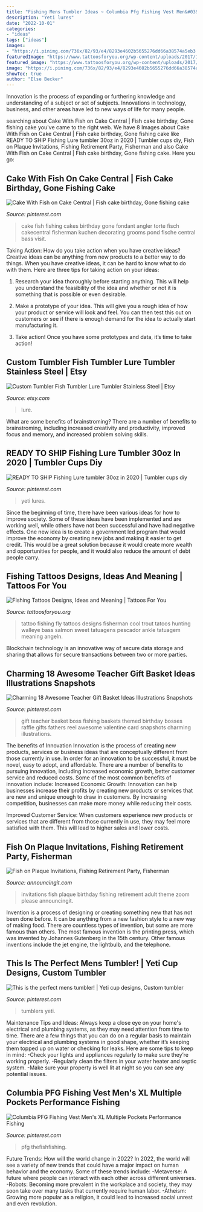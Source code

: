 ```yaml
---
title: "Fishing Mens Tumbler Ideas ~ Columbia Pfg Fishing Vest Men&#039;s Xl Multiple Pockets Performance Fishing"
description: "Yeti lures"
date: "2022-10-01"
categories:
- "ideas"
tags: ["ideas"]
images:
- "https://i.pinimg.com/736x/82/93/e4/8293e4602b5655276dd66a38574a5eb3.jpg"
featuredImage: "https://www.tattoosforyou.org/wp-content/uploads/2017/12/Fishing-Tattoo-Photos.jpg"
featured_image: "https://www.tattoosforyou.org/wp-content/uploads/2017/12/Fishing-Tattoo-Photos.jpg"
image: "https://i.pinimg.com/736x/82/93/e4/8293e4602b5655276dd66a38574a5eb3.jpg"
ShowToc: true
author: "Else Becker"
---
```



Innovation is the process of expanding or furthering knowledge and understanding of a subject or set of subjects. Innovations in technology, business, and other areas have led to new ways of life for many people.

	

		
searching about Cake With Fish on Cake Central | Fish cake birthday, Gone fishing cake you've came to the right web. We have 8 Images about Cake With Fish on Cake Central | Fish cake birthday, Gone fishing cake like READY TO SHIP Fishing Lure tumbler 30oz in 2020 | Tumbler cups diy, Fish on Plaque Invitations, Fishing Retirement Party, Fisherman and also Cake With Fish on Cake Central | Fish cake birthday, Gone fishing cake. Here you go:
		
    
## Cake With Fish On Cake Central | Fish Cake Birthday, Gone Fishing Cake

<img loading=lazy src="https://i.pinimg.com/originals/5b/6c/1b/5b6c1b0c3009d4bf959814fd2dd2cb10.jpg" onerror="this.onerror=null;this.src='https://tse1.mm.bing.net/th?id=OIP.TZmoNj8FEhL727xXOCr1pgHaJ4&amp;pid=15.1';" alt="Cake With Fish on Cake Central | Fish cake birthday, Gone fishing cake">

_Source: pinterest.com_

>cake fish fishing cakes birthday gone fondant angler torte fisch cakecentral fisherman kuchen decorating grooms pond fische central bass visit. 

	

Taking Action: How do you take action when you have creative ideas?
Creative ideas can be anything from new products to a better way to do things. When you have creative ideas, it can be hard to know what to do with them. Here are three tips for taking action on your ideas:
1. Research your idea thoroughly before starting anything. This will help you understand the feasibility of the idea and whether or not it is something that is possible or even desirable.

2. Make a prototype of your idea. This will give you a rough idea of how your product or service will look and feel. You can then test this out on customers or see if there is enough demand for the idea to actually start manufacturing it.

3. Take action! Once you have some prototypes and data, it’s time to take action!

    
## Custom Tumbler Fish Tumbler Lure Tumbler Stainless Steel | Etsy

<img loading=lazy src="https://i.etsystatic.com/21052598/r/il/70382f/2409275197/il_794xN.2409275197_ddos.jpg" onerror="this.onerror=null;this.src='https://tse4.mm.bing.net/th?id=OIP._9jsrA-p8hKjrlz6Y40lDwHaLf&amp;pid=15.1';" alt="Custom Tumbler Fish Tumbler Lure Tumbler Stainless Steel | Etsy">

_Source: etsy.com_

>lure. 

	

What are some benefits of brainstroming?
There are a number of benefits to brainstroming, including increased creativity and productivity, improved focus and memory, and increased problem solving skills.

    
## READY TO SHIP Fishing Lure Tumbler 30oz In 2020 | Tumbler Cups Diy

<img loading=lazy src="https://i.pinimg.com/736x/a6/e8/42/a6e8429f18fc45cfbe97918bbadd3efb.jpg" onerror="this.onerror=null;this.src='https://tse2.mm.bing.net/th?id=OIP.CDyZhD1q57RW8D99cdKj_QHaJ3&amp;pid=15.1';" alt="READY TO SHIP Fishing Lure tumbler 30oz in 2020 | Tumbler cups diy">

_Source: pinterest.com_

>yeti lures. 

	

Since the beginning of time, there have been various ideas for how to improve society. Some of these ideas have been implemented and are working well, while others have not been successful and have had negative effects. One new idea is to create a government led program that would improve the economy by creating new jobs and making it easier to get credit. This would be a great solution because it would create more wealth and opportunities for people, and it would also reduce the amount of debt people carry.

    
## Fishing Tattoos Designs, Ideas And Meaning | Tattoos For You

<img loading=lazy src="https://www.tattoosforyou.org/wp-content/uploads/2017/12/Fishing-Tattoo-Photos.jpg" onerror="this.onerror=null;this.src='https://tse1.mm.bing.net/th?id=OIP.d3kYL3kWyrbipVTT6bMztQHaJ4&amp;pid=15.1';" alt="Fishing Tattoos Designs, Ideas and Meaning | Tattoos For You">

_Source: tattoosforyou.org_

>tattoo fishing fly tattoos designs fisherman cool trout tatoos hunting walleye bass salmon sweet tatuagens pescador ankle tatuagem meaning angeln. 

	

Blockchain technology is an innovative way of secure data storage and sharing that allows for secure transactions between two or more parties.

    
## Charming 18 Awesome Teacher Gift Basket Ideas Illustrations Snapshots

<img loading=lazy src="https://i.pinimg.com/originals/d2/d1/a8/d2d1a808f1efb5cec38232f1a422c613.jpg" onerror="this.onerror=null;this.src='https://tse4.mm.bing.net/th?id=OIP.MffdIXlyQmT5s_sH3rxgngHaL_&amp;pid=15.1';" alt="Charming 18 Awesome Teacher Gift Basket Ideas Illustrations Snapshots">

_Source: pinterest.com_

>gift teacher basket boss fishing baskets themed birthday bosses raffle gifts fathers reel awesome valentine card snapshots charming illustrations. 

	

The benefits of Innovation
Innovation is the process of creating new products, services or business ideas that are conceptually different from those currently in use. In order for an innovation to be successful, it must be novel, easy to adopt, and affordable. There are a number of benefits to pursuing innovation, including increased economic growth, better customer service and reduced costs. Some of the most common benefits of innovation include: 
Increased Economic Growth: Innovation can help businesses increase their profits by creating new products or services that are new and unique enough to draw in customers. By increasing competition, businesses can make more money while reducing their costs.

Improved Customer Service: When customers experience new products or services that are different from those currently in use, they may feel more satisfied with them. This will lead to higher sales and lower costs.

    
## Fish On Plaque Invitations, Fishing Retirement Party, Fisherman

<img loading=lazy src="https://www.announcingit.com/invitations/images/Fish-on-a-Plaque-Party-Invitations.jpg" onerror="this.onerror=null;this.src='https://tse1.mm.bing.net/th?id=OIP.TASaZjIRfkIAT_tCeFfQ4QHaLT&amp;pid=15.1';" alt="Fish on Plaque Invitations, Fishing Retirement Party, Fisherman">

_Source: announcingit.com_

>invitations fish plaque birthday fishing retirement adult theme zoom please announcingit. 

	

Invention is a process of designing or creating something new that has not been done before. It can be anything from a new fashion style to a new way of making food. There are countless types of invention, but some are more famous than others. The most famous invention is the printing press, which was invented by Johannes Gutenberg in the 15th century. Other famous inventions include the jet engine, the lightbulb, and the telephone.

    
## This Is The Perfect Mens Tumbler! | Yeti Cup Designs, Custom Tumbler

<img loading=lazy src="https://i.pinimg.com/736x/82/93/e4/8293e4602b5655276dd66a38574a5eb3.jpg" onerror="this.onerror=null;this.src='https://tse4.mm.bing.net/th?id=OIP.4pEEa8MHeGca9hI5pIxeFQHaJ3&amp;pid=15.1';" alt="This is the perfect mens tumbler! | Yeti cup designs, Custom tumbler">

_Source: pinterest.com_

>tumblers yeti. 

	

Maintenance Tips and Ideas: Always keep a close eye on your home's electrical and plumbing systems, as they may need attention from time to time.
There are a few things that you can do on a regular basis to maintain your electrical and plumbing systems in good shape, whether it’s keeping them topped up on water or checking for leaks. Here are some tips to keep in mind:
-Check your lights and appliances regularly to make sure they’re working properly.
-Regularly clean the filters in your water heater and septic system.
-Make sure your property is well lit at night so you can see any potential issues.

    
## Columbia PFG Fishing Vest Men&#039;s XL Multiple Pockets Performance Fishing

<img loading=lazy src="https://i.pinimg.com/736x/f4/77/2a/f4772a1ca46247c909ec729610f70169.jpg" onerror="this.onerror=null;this.src='https://tse1.mm.bing.net/th?id=OIP.OcXWQO2n0uj1ZkTWBYISxAHaH2&amp;pid=15.1';" alt="Columbia PFG Fishing Vest Men&#039;s XL Multiple Pockets Performance Fishing">

_Source: pinterest.com_

>pfg thefishfishing. 

	

Future Trends: How will the world change in 2022?
In 2022, the world will see a variety of new trends that could have a major impact on human behavior and the economy. Some of these trends include: 
-Metaverse: A future where people can interact with each other across different universes. 
-Robots: Becoming more prevalent in the workplace and society, they may soon take over many tasks that currently require human labor. 
-Atheism: Growing more popular as a religion, it could lead to increased social unrest and even revolution.

